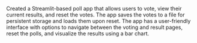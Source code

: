 Created a Streamlit-based poll app that allows users to vote, view their current results, and reset the votes. 
The app saves the votes to a file for persistent storage and loads them upon reset. 
The app has a user-friendly interface with options to navigate between the voting and result pages, reset the polls, and visualize the results using a bar chart.
